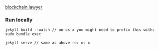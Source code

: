[blockchain.lawyer](http://blockchain.lawyer)

### Run locally
`jekyll build --watch // on os x you might need to prefix this with: sudo bundle exec`

`jekyll serve // same as above re: os x`
